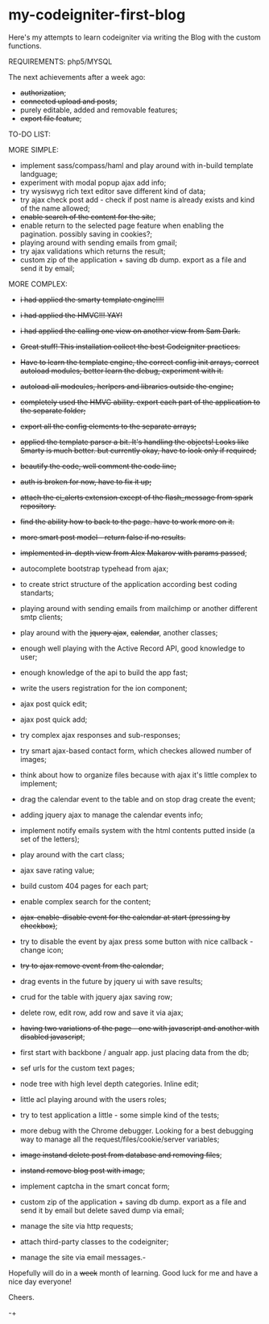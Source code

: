 my-codeigniter-first-blog
=========================

Here's my attempts to learn codeigniter via writing the Blog with the custom functions.

REQUIREMENTS:
php5/MYSQL

The next achievements after a week ago:
-  ~~authorization~~;
-  ~~connected upload and posts~~;
-  purely editable, added and removable features;
-  ~~export file feature~~;

 

TO-DO LIST:

MORE SIMPLE:
- implement sass/compass/haml and play around with in-build template landguage;
- experiment with modal popup ajax add info;
- try wysiswyg rich text editor save different kind of data;
- try ajax check post add - check  if post name is  already exists and  kind of the name allowed;
- ~~enable search of the content for the site~~;
- enable return to the selected page feature when enabling the pagination. possibly saving in cookies?;
- playing around with sending emails from gmail;
- try ajax validations which returns the result;
- custom zip of the application + saving db dump. export as a file and send it by email;

MORE COMPLEX:

- ~~i had applied the smarty template engine!!!!~~
- ~~i had applied the HMVC!!! YAY!~~
- ~~i had applied the calling one view on another view from Sam Dark.~~
- ~~Great stuff! This installation collect the best Codeigniter practices.~~
- ~~Have to learn the template engine, the correct config init arrays, correct autoload modules, better learn the debug, experiment with it.~~
- ~~autoload all modeules, herlpers and libraries outside the engine;~~
- ~~completely used the HMVC ability. export each part of the application to the separate folder;~~
- ~~export all the config elements to the separate arrays;~~
- ~~applied the template parser a bit. It's handling the objects! Looks like Smarty is much better. but currently okay, have to look only if required;~~
- ~~beautify the code, well comment the code line;~~
- ~~auth is broken for now, have to fix it up;~~
- ~~attach the ci_alerts extension except of the flash_message from spark repository.~~
- ~~find the ability how to back to the page. have to work more on it.~~
- ~~more smart post model - return false if no results.~~
- ~~implemented in-depth view from Alex Makarov with params passed~~;
- autocomplete bootstrap typehead from ajax;
- to create strict structure of the application according best coding standarts;

- playing around with sending emails from mailchimp or another different smtp clients;
- play around with the ~~jquery ajax~~, ~~calendar~~, another classes;
- enough well playing with the Active Record API, good knowledge to user;
- enough knowledge of the api to build the app fast;
- write the users registration for the ion component;
- ajax post quick edit;
- ajax post quick add;
- try complex ajax responses and sub-responses;
- try smart ajax-based contact form, which checkes allowed number of images;
- think about how to organize files because with ajax it's little complex to implement;
- drag the calendar event to the table and on stop drag create the event;
- adding jquery ajax to manage the calendar events info;
- implement notify emails system with the html contents putted inside (a set of the letters);
- play around with the cart class;
- ajax save rating value;
- build custom 404 pages for each part;
- enable complex search for the content;
- ~~ajax-enable-disable event for the calendar at start (pressing by checkbox)~~;
- try to disable the event by ajax press some button with nice callback - change icon;
- ~~try to ajax remove event from the calendar~~;
- drag events in the future by jquery ui with save results;
- crud for the table with jquery ajax saving row;
- delete row, edit row, add row and save it via ajax;
- ~~having two variations of the page - one with javascript and another with disabled javascript~~;
- first start with backbone / angualr app. just placing data from the db;
- sef urls for the custom text pages;
- node tree with high level depth categories. Inline edit;
- little acl playing around with the users roles;
- try to test application a little - some simple kind of the tests;
- more debug with the Chrome debugger. Looking for a best debugging way to manage all the request/files/cookie/server variables;
- ~~image instand delete post from database and removing files~~;
- ~~instand remove blog post with image~~;
- implement captcha in the smart concat form;
- custom zip of the application + saving db dump. export as a file and send it by email but delete saved dump via email;
- manage the site via http requests;
- attach third-party classes to the codeigniter;
- manage the site via email messages.-

Hopefully will do in a ~~week~~ month of learning. Good luck for me and have a nice day everyone!

Cheers.

  
    
-+